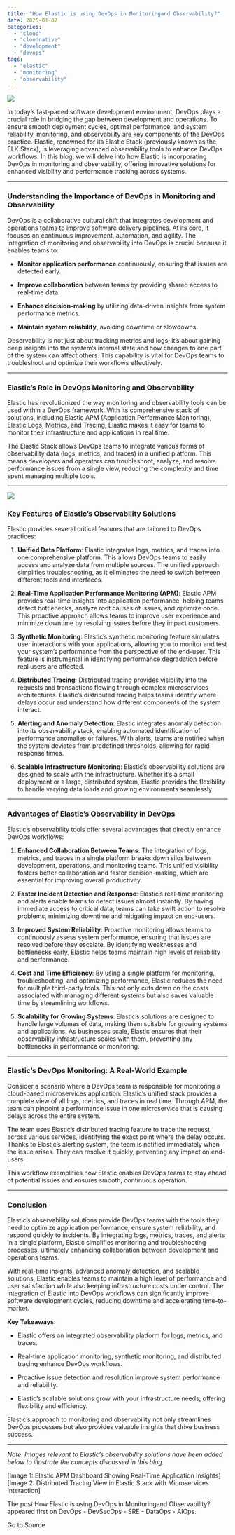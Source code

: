 ```yaml
---
title: "How Elastic is using DevOps in Monitoringand Observability?"
date: 2025-01-07
categories: 
  - "cloud"
  - "cloudnative"
  - "development"
  - "devops"
tags: 
  - "elastic"
  - "monitoring"
  - "observability"
---
```


![](https://www.bestdevops.com/wp-content/uploads/2025/01/image-7-1024x580.png)

In today’s fast-paced software development environment, DevOps plays a crucial role in bridging the gap between development and operations. To ensure smooth deployment cycles, optimal performance, and system reliability, monitoring, and observability are key components of the DevOps practice. Elastic, renowned for its Elastic Stack (previously known as the ELK Stack), is leveraging advanced observability tools to enhance DevOps workflows. In this blog, we will delve into how Elastic is incorporating DevOps in monitoring and observability, offering innovative solutions for enhanced visibility and performance tracking across systems.

* * *

### **Understanding the Importance of DevOps in Monitoring and Observability**

DevOps is a collaborative cultural shift that integrates development and operations teams to improve software delivery pipelines. At its core, it focuses on continuous improvement, automation, and agility. The integration of monitoring and observability into DevOps is crucial because it enables teams to:

- **Monitor application performance** continuously, ensuring that issues are detected early.

- **Improve collaboration** between teams by providing shared access to real-time data.

- **Enhance decision-making** by utilizing data-driven insights from system performance metrics.

- **Maintain system reliability**, avoiding downtime or slowdowns.

Observability is not just about tracking metrics and logs; it’s about gaining deep insights into the system’s internal state and how changes to one part of the system can affect others. This capability is vital for DevOps teams to troubleshoot and optimize their workflows effectively.

* * *

### **Elastic’s Role in DevOps Monitoring and Observability**

Elastic has revolutionized the way monitoring and observability tools can be used within a DevOps framework. With its comprehensive stack of solutions, including Elastic APM (Application Performance Monitoring), Elastic Logs, Metrics, and Tracing, Elastic makes it easy for teams to monitor their infrastructure and applications in real time.

The Elastic Stack allows DevOps teams to integrate various forms of observability data (logs, metrics, and traces) in a unified platform. This means developers and operators can troubleshoot, analyze, and resolve performance issues from a single view, reducing the complexity and time spent managing multiple tools.

* * *

![](https://www.bestdevops.com/wp-content/uploads/2025/01/blog-elastic-observability-achieving-a-balance-1024x490.png)

### **Key Features of Elastic’s Observability Solutions**

Elastic provides several critical features that are tailored to DevOps practices:

1. **Unified Data Platform**: Elastic integrates logs, metrics, and traces into one comprehensive platform. This allows DevOps teams to easily access and analyze data from multiple sources. The unified approach simplifies troubleshooting, as it eliminates the need to switch between different tools and interfaces.

4. **Real-Time Application Performance Monitoring (APM)**: Elastic APM provides real-time insights into application performance, helping teams detect bottlenecks, analyze root causes of issues, and optimize code. This proactive approach allows teams to improve user experience and minimize downtime by resolving issues before they impact customers.

7. **Synthetic Monitoring**: Elastic’s synthetic monitoring feature simulates user interactions with your applications, allowing you to monitor and test your system’s performance from the perspective of the end-user. This feature is instrumental in identifying performance degradation before real users are affected.

10. **Distributed Tracing**: Distributed tracing provides visibility into the requests and transactions flowing through complex microservices architectures. Elastic’s distributed tracing helps teams identify where delays occur and understand how different components of the system interact.

13. **Alerting and Anomaly Detection**: Elastic integrates anomaly detection into its observability stack, enabling automated identification of performance anomalies or failures. With alerts, teams are notified when the system deviates from predefined thresholds, allowing for rapid response times.

16. **Scalable Infrastructure Monitoring**: Elastic’s observability solutions are designed to scale with the infrastructure. Whether it’s a small deployment or a large, distributed system, Elastic provides the flexibility to handle varying data loads and growing environments seamlessly.

* * *

### **Advantages of Elastic’s Observability in DevOps**

Elastic’s observability tools offer several advantages that directly enhance DevOps workflows:

1. **Enhanced Collaboration Between Teams**: The integration of logs, metrics, and traces in a single platform breaks down silos between development, operations, and monitoring teams. This unified visibility fosters better collaboration and faster decision-making, which are essential for improving overall productivity.

4. **Faster Incident Detection and Response**: Elastic’s real-time monitoring and alerts enable teams to detect issues almost instantly. By having immediate access to critical data, teams can take swift action to resolve problems, minimizing downtime and mitigating impact on end-users.

7. **Improved System Reliability**: Proactive monitoring allows teams to continuously assess system performance, ensuring that issues are resolved before they escalate. By identifying weaknesses and bottlenecks early, Elastic helps teams maintain high levels of reliability and performance.

10. **Cost and Time Efficiency**: By using a single platform for monitoring, troubleshooting, and optimizing performance, Elastic reduces the need for multiple third-party tools. This not only cuts down on the costs associated with managing different systems but also saves valuable time by streamlining workflows.

13. **Scalability for Growing Systems**: Elastic’s solutions are designed to handle large volumes of data, making them suitable for growing systems and applications. As businesses scale, Elastic ensures that their observability infrastructure scales with them, preventing any bottlenecks in performance or monitoring.

* * *

### **Elastic’s DevOps Monitoring: A Real-World Example**

Consider a scenario where a DevOps team is responsible for monitoring a cloud-based microservices application. Elastic’s unified stack provides a complete view of all logs, metrics, and traces in real time. Through APM, the team can pinpoint a performance issue in one microservice that is causing delays across the entire system.

The team uses Elastic’s distributed tracing feature to trace the request across various services, identifying the exact point where the delay occurs. Thanks to Elastic’s alerting system, the team is notified immediately when the issue arises. They can resolve it quickly, preventing any impact on end-users.

This workflow exemplifies how Elastic enables DevOps teams to stay ahead of potential issues and ensures smooth, continuous operation.

* * *

### **Conclusion**

Elastic’s observability solutions provide DevOps teams with the tools they need to optimize application performance, ensure system reliability, and respond quickly to incidents. By integrating logs, metrics, traces, and alerts in a single platform, Elastic simplifies monitoring and troubleshooting processes, ultimately enhancing collaboration between development and operations teams.

With real-time insights, advanced anomaly detection, and scalable solutions, Elastic enables teams to maintain a high level of performance and user satisfaction while also keeping infrastructure costs under control. The integration of Elastic into DevOps workflows can significantly improve software development cycles, reducing downtime and accelerating time-to-market.

**Key Takeaways**:

- Elastic offers an integrated observability platform for logs, metrics, and traces.

- Real-time application monitoring, synthetic monitoring, and distributed tracing enhance DevOps workflows.

- Proactive issue detection and resolution improve system performance and reliability.

- Elastic’s scalable solutions grow with your infrastructure needs, offering flexibility and efficiency.

Elastic’s approach to monitoring and observability not only streamlines DevOps processes but also provides valuable insights that drive business success.

* * *

_Note: Images relevant to Elastic’s observability solutions have been added below to illustrate the concepts discussed in this blog._

\[Image 1: Elastic APM Dashboard Showing Real-Time Application Insights\]  
\[Image 2: Distributed Tracing View in Elastic Stack with Microservices Interaction\]

The post How Elastic is using DevOps in Monitoringand Observability? appeared first on DevOps - DevSecOps - SRE - DataOps - AIOps.

Go to Source
